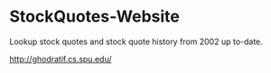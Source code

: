# StockQuotes-Website
Lookup stock quotes and stock quote history from 2002 up to-date.

http://ghodratif.cs.spu.edu/
